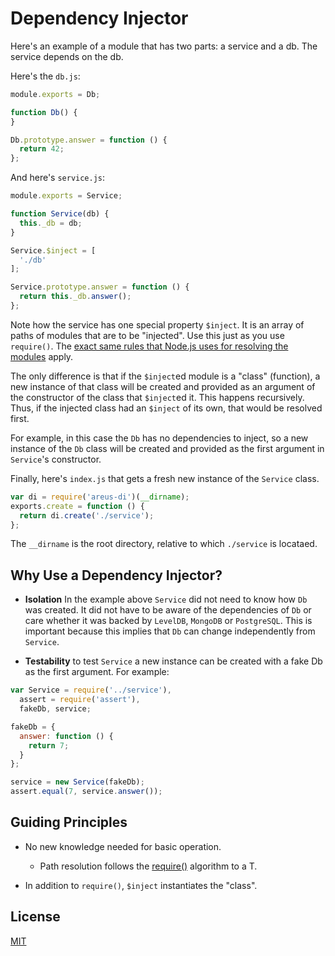 # Dependency Injector

Here's an example of a module that has two parts: a service and a db.
The service depends on the db.

Here's the `db.js`:
```javascript
module.exports = Db;

function Db() {
}

Db.prototype.answer = function () {
  return 42;
};
```

And here's `service.js`:
```javascript
module.exports = Service;

function Service(db) {
  this._db = db;
}

Service.$inject = [
  './db'
];

Service.prototype.answer = function () {
  return this._db.answer();
};
```

Note how the service has one special property `$inject`.
It is an array of paths of modules that are to be "injected".
Use this just as you use `require()`. The [exact same rules
that Node.js uses for resolving the modules](http://nodejs.org/api/modules.html#modules_all_together)
apply.

The only difference is that if the `$inject`ed module
is a "class" (function), a new instance of that class
will be created and provided as an argument of the constructor
of the class that `$inject`ed it. This happens recursively.
Thus, if the injected class had an `$inject` of its own, that
would be resolved first.

For example, in this case the `Db` has no dependencies to inject,
so a new instance of the `Db` class will be created
and provided as the first argument in `Service`'s constructor.


Finally, here's `index.js` that gets a fresh new instance
of the `Service` class.

```javascript
var di = require('areus-di')(__dirname);
exports.create = function () {
  return di.create('./service');
};
```

The `__dirname` is the root directory, relative to which
`./service` is locataed.


## Why Use a Dependency Injector?

- **Isolation** In the example above `Service` did not need to know how `Db`
  was created. It did not have to be aware of the dependencies
  of `Db` or care whether it was backed by `LevelDB`, `MongoDB`
  or `PostgreSQL`. This is important because this implies that
  `Db` can change independently from `Service`.

- **Testability** to test `Service` a new instance can be created
  with a fake Db as the first argument. For example:

```javascript
var Service = require('../service'),
  assert = require('assert'),
  fakeDb, service;

fakeDb = {
  answer: function () {
    return 7;
  }
};

service = new Service(fakeDb);
assert.equal(7, service.answer());
```


## Guiding Principles

- No new knowledge needed for basic operation.
  - Path resolution follows the [require()](http://nodejs.org/api/modules.html#modules_all_together) algorithm to a T.

- In addition to `require()`, `$inject` instantiates the "class".


## License
[MIT](LICENSE)
